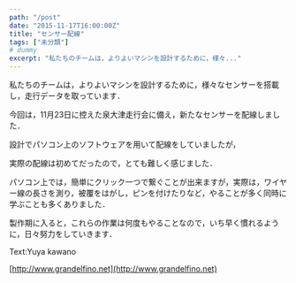 ```yaml
---
path: "/post"
date: "2015-11-17T16:00:00Z"
title: "センサー配線"
tags: ["未分類"]
# dummy
excerpt: "私たちのチームは，よりよいマシンを設計するために，様々..."
---
```




[](17-1.jpg)

私たちのチームは，よりよいマシンを設計するために，様々なセンサーを搭載し，走行データを取っています．

今回は，11月23日に控えた泉大津走行会に備え，新たなセンサーを配線しました．

設計でパソコン上のソフトウェアを用いて配線をしていましたが，

実際の配線は初めてだったので，とても難しく感じました．

パソコン上では，簡単にクリック一つで繋ぐことが出来ますが，実際は，ワイヤー線の長さを測り，被覆をはがし，ピンを付けたりなど，やることが多く同時に学ぶことも多くありました．

製作期に入ると，これらの作業は何度もやることなので，いち早く慣れるように，日々努力をしていきます．

Text:Yuya kawano

[http://www.grandelfino.net](http://www.grandelfino.net)

